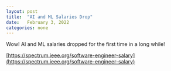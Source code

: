 ```yaml
---
layout: post
title:  "AI and ML Salaries Drop"
date:   February 3, 2022
categories: none
---
```



Wow! AI and ML salaries dropped for the first time in a long while!

[https://spectrum.ieee.org/software-engineer-salary](https://spectrum.ieee.org/software-engineer-salary)

 

